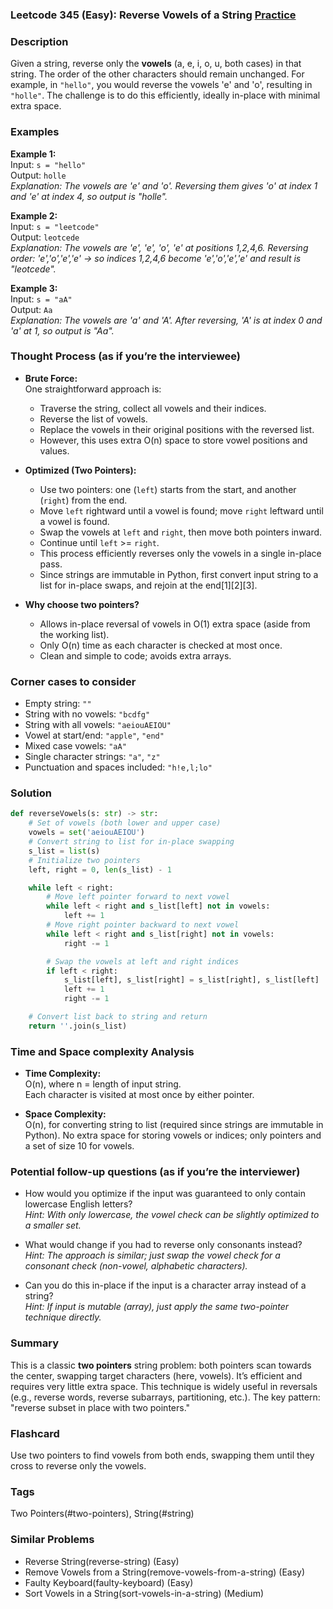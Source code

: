 ### Leetcode 345 (Easy): Reverse Vowels of a String [Practice](https://leetcode.com/problems/reverse-vowels-of-a-string)

### Description  
Given a string, reverse only the **vowels** (a, e, i, o, u, both cases) in that string. The order of the other characters should remain unchanged. For example, in `"hello"`, you would reverse the vowels 'e' and 'o', resulting in `"holle"`. The challenge is to do this efficiently, ideally in-place with minimal extra space.

### Examples  

**Example 1:**  
Input: `s = "hello"`  
Output: `holle`  
*Explanation: The vowels are 'e' and 'o'. Reversing them gives 'o' at index 1 and 'e' at index 4, so output is "holle".*

**Example 2:**  
Input: `s = "leetcode"`  
Output: `leotcede`  
*Explanation: The vowels are 'e', 'e', 'o', 'e' at positions 1,2,4,6. Reversing order: 'e','o','e','e' → so indices 1,2,4,6 become 'e','o','e','e' and result is "leotcede".*

**Example 3:**  
Input: `s = "aA"`  
Output: `Aa`  
*Explanation: The vowels are 'a' and 'A'. After reversing, 'A' is at index 0 and 'a' at 1, so output is "Aa".*

### Thought Process (as if you’re the interviewee)  
- **Brute Force:**  
  One straightforward approach is:
  - Traverse the string, collect all vowels and their indices.
  - Reverse the list of vowels.
  - Replace the vowels in their original positions with the reversed list.
  - However, this uses extra O(n) space to store vowel positions and values.
  
- **Optimized (Two Pointers):**  
  - Use two pointers: one (`left`) starts from the start, and another (`right`) from the end.
  - Move `left` rightward until a vowel is found; move `right` leftward until a vowel is found.
  - Swap the vowels at `left` and `right`, then move both pointers inward.
  - Continue until `left` >= `right`.
  - This process efficiently reverses only the vowels in a single in-place pass.
  - Since strings are immutable in Python, first convert input string to a list for in-place swaps, and rejoin at the end[1][2][3].
  
- **Why choose two pointers?**  
  - Allows in-place reversal of vowels in O(1) extra space (aside from the working list).
  - Only O(n) time as each character is checked at most once.
  - Clean and simple to code; avoids extra arrays.

### Corner cases to consider  
- Empty string: `""`
- String with no vowels: `"bcdfg"`
- String with all vowels: `"aeiouAEIOU"`
- Vowel at start/end: `"apple"`, `"end"`
- Mixed case vowels: `"aA"`
- Single character strings: `"a"`, `"z"`
- Punctuation and spaces included: `"h!e,l;lo"`

### Solution

```python
def reverseVowels(s: str) -> str:
    # Set of vowels (both lower and upper case)
    vowels = set('aeiouAEIOU')
    # Convert string to list for in-place swapping
    s_list = list(s)
    # Initialize two pointers
    left, right = 0, len(s_list) - 1

    while left < right:
        # Move left pointer forward to next vowel
        while left < right and s_list[left] not in vowels:
            left += 1
        # Move right pointer backward to next vowel
        while left < right and s_list[right] not in vowels:
            right -= 1

        # Swap the vowels at left and right indices
        if left < right:
            s_list[left], s_list[right] = s_list[right], s_list[left]
            left += 1
            right -= 1

    # Convert list back to string and return
    return ''.join(s_list)
```

### Time and Space complexity Analysis  

- **Time Complexity:**  
  O(n), where n = length of input string.  
  Each character is visited at most once by either pointer.

- **Space Complexity:**  
  O(n), for converting string to list (required since strings are immutable in Python). No extra space for storing vowels or indices; only pointers and a set of size 10 for vowels.

### Potential follow-up questions (as if you’re the interviewer)  

- How would you optimize if the input was guaranteed to only contain lowercase English letters?  
  *Hint: With only lowercase, the vowel check can be slightly optimized to a smaller set.*

- What would change if you had to reverse only consonants instead?  
  *Hint: The approach is similar; just swap the vowel check for a consonant check (non-vowel, alphabetic characters).*

- Can you do this in-place if the input is a character array instead of a string?  
  *Hint: If input is mutable (array), just apply the same two-pointer technique directly.*

### Summary
This is a classic **two pointers** string problem: both pointers scan towards the center, swapping target characters (here, vowels). It’s efficient and requires very little extra space. This technique is widely useful in reversals (e.g., reverse words, reverse subarrays, partitioning, etc.). The key pattern: "reverse subset in place with two pointers."


### Flashcard
Use two pointers to find vowels from both ends, swapping them until they cross to reverse only the vowels.

### Tags
Two Pointers(#two-pointers), String(#string)

### Similar Problems
- Reverse String(reverse-string) (Easy)
- Remove Vowels from a String(remove-vowels-from-a-string) (Easy)
- Faulty Keyboard(faulty-keyboard) (Easy)
- Sort Vowels in a String(sort-vowels-in-a-string) (Medium)
